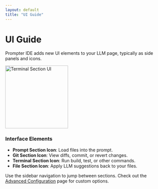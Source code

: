 ```yaml
---
layout: default
title: "UI Guide"
---
```


# UI Guide

Prompter IDE adds new UI elements to your LLM page, typically as side panels and icons.

<img src="/assets/images/main-interface-overview.png" alt="Terminal Section UI" width="200">


### Interface Elements

- **Prompt Section Icon**: Load files into the prompt.
- **Git Section Icon**: View diffs, commit, or revert changes.
- **Terminal Section Icon**: Run build, test, or other commands.
- **File Section Icon**: Apply LLM suggestions back to your files.



Use the sidebar navigation to jump between sections. Check out the [Advanced Configuration](/advanced-configuration.html) page for custom options.
